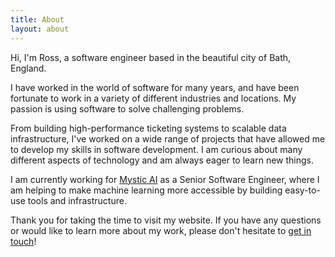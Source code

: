 ```yaml
---
title: About
layout: about
---
```


Hi, I'm Ross, a software engineer based in the beautiful city of Bath, England.

I have worked in the world of software for many years, and have been fortunate to work in a variety of different industries and locations. My passion is using software to solve challenging problems.

From building high-performance ticketing systems to scalable data infrastructure, I've worked on a wide range of projects that have allowed me to develop my skills in software development. I am curious about many different aspects of technology and am always eager to learn new things.

I am currently working for [Mystic AI](https://www.mystic.ai/) as a Senior Software Engineer, where I am helping to make machine learning more accessible by building easy-to-use tools and infrastructure.

Thank you for taking the time to visit my website. If you have any questions or would like to learn more about my work, please don't hesitate to [get in touch](mailto:{{site.email}})!
